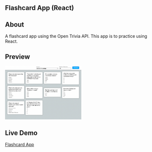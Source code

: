 ## Flashcard App (React)

## About
A flashcard app using the Open Trivia API. This app is to practice using React. 

## Preview
<img src="https://github.com/thejoshyee/flashcard-app/blob/main/flashcard-preview.png" width="50%" />

## Live Demo
<a href="https://61fe404b39dfd3e4ba665ecc--tender-lovelace-9dce03.netlify.app/">Flashcard App</a>
